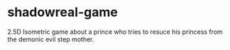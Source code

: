 # shadowreal-game
2.5D Isometric game about a prince who tries to resuce his princess from the demonic evil step mother.
